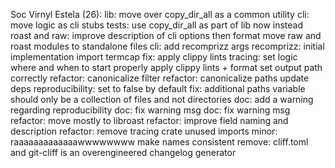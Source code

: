 Soc Virnyl Estela (26):
      lib: move over copy_dir_all as a common utility
      cli: move logic as cli stubs
      tests: use copy_dir_all as part of lib now instead
      roast and raw: improve description of cli options then format
      move raw and roast modules to standalone files
      cli: add recomprizz args
      recomprizz: initial implementation
      import termcap
      fix: apply clippy lints
      tracing: set logic where and when to start properly
      apply clippy lints + format
      set output path correctly
      refactor: canonicalize filter
      refactor: canonicalize paths
      update deps
      reproducibility: set to false by default
      fix: additional paths variable should only be a collection of files and not directories
      doc: add a warning regarding reproducibility
      doc: fix warning msg
      doc: fix warning msg
      refactor: move mostly to libroast
      refactor: improve field naming and description
      refactor: remove tracing crate unused imports
      minor: raaaaaaaaaaaaawwwwwwww
      make names consistent
      remove: cliff.toml and git-cliff is an overengineered changelog generator

